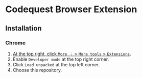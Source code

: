 # Codequest Browser Extension

## Installation

### Chrome

1. [At the top right, click `More ⋮` > `More tools` > `Extensions`](chrome://extensions).
2. Enable `Developer mode` at the top right corner.
3. Click `Load unpacked` at the top left corner.
4. Choose this repository.
